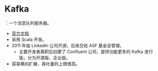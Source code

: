 # Kafka

：一个消息队列服务器。
- [官方文档](https://kafka.apache.org/documentation/)
- 采用 Scala 开发。
- 2011 年由 LinkedIn 公司开源，后来交给 ASF 基金会管理。
  - 主要开发者离职后创建了 Confluent 公司，提供功能更多的 Kafka 发行版，分为开源版、企业版。
- 容易横向扩展，吞吐量的上限很高。
